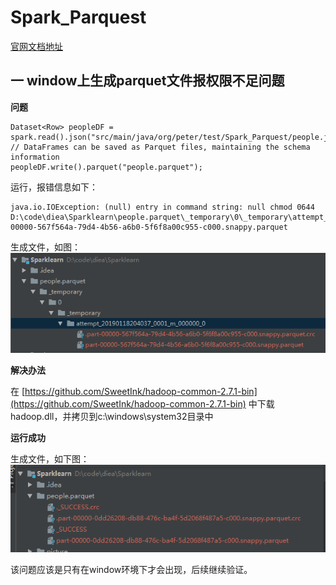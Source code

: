# Spark_Parquest
[官网文档地址](https://spark.apache.org/docs/latest/sql-data-sources-parquet.html)
## 一 window上生成parquet文件报权限不足问题

**问题**
```
Dataset<Row> peopleDF = spark.read().json("src/main/java/org/peter/test/Spark_Parquest/people.json");
// DataFrames can be saved as Parquet files, maintaining the schema information
peopleDF.write().parquet("people.parquet");
```

运行，报错信息如下：
```
java.io.IOException: (null) entry in command string: null chmod 0644 D:\code\diea\Sparklearn\people.parquet\_temporary\0\_temporary\attempt_20190118204037_0001_m_000000_0\part-00000-567f564a-79d4-4b56-a6b0-5f6f8a00c955-c000.snappy.parquet
```
生成文件，如图：
![](./picture/error.png)

**解决办法**

在 [https://github.com/SweetInk/hadoop-common-2.7.1-bin](https://github.com/SweetInk/hadoop-common-2.7.1-bin) 中下载hadoop.dll，并拷贝到c:\windows\system32目录中

**运行成功**

生成文件，如下图：
![](./picture/success.png)

该问题应该是只有在window环境下才会出现，后续继续验证。








